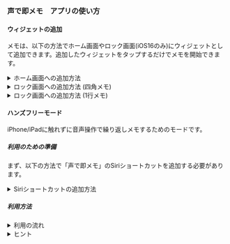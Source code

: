 ### 声で即メモ　アプリの使い方

#### ウィジェットの追加

メモは、以下の方法でホーム画面やロック画面(iOS16のみ)にウィジェットとして追加できます。追加したウィジェットをタップするだけでメモを開始できます。

<details markdown="1">
<summary>ホーム画面への追加方法</summary>
<br>

- ホーム画面を長押しします

![add_home_1](images/jp/add_home_1.png)

- 左上の +ボタン をタップします

![add_home_2](images/jp/add_home_2.png)

- "声で即メモ"を検索してタップします

![add_home_3](images/jp/add_home_3.png)

- スワイプして好みのサイズを選びます

![add_home_4](images/jp/add_home_4.png)

- 青い決定ボタンをタップします

![add_home_5](images/jp/add_home_5.png)

- ホーム画面をタップして完了です

![add_home_6](images/jp/add_home_6.png)

</details>

<details markdown="1">
<summary>ロック画面への追加方法 (四角メモ)</summary>
<br>

- ロック画面を長押しします

![add_l_r_1](images/jp/add_lock_rect_1.png)

- 「カスタマイズ」をタップします

![add_l_r_2](images/jp/add_lock_rect_2.png)

- 「ロック画面」の方をタップします

![add_l_r_3](images/jp/add_lock_rect_3.png)

- 「ウィジェットを追加」の部分をタップします

![add_l_r_4](images/jp/add_lock_rect_4.png)

- "声で即メモ"を検索してタップします

![add_l_r_5](images/jp/add_lock_rect_5.png)

- ウィジェットをタップします

![add_l_r_6](images/jp/add_lock_rect_6.png)

- ロック画面をタップして確定します

![add_l_r_7](images/jp/add_lock_rect_7.png)

- 「完了」をタップします

![add_l_r_8](images/jp/add_lock_rect_8.png)

- ロック画面をタップします

![add_l_r_9](images/jp/add_lock_rect_9.png)

- これで追加完了です
- ロック画面のウィジェットをタップすると、

![add_l_r_10](images/jp/add_lock_rect_10.png)

- アプリのメモ画面が表示されます

![add_l_r_11](images/jp/add_lock_rect_11.png)

</details>

<details markdown="1">
<summary>ロック画面への追加方法 (1行メモ)</summary>
<br>

- ロック画面を長押しします

![add_l_l_1](images/jp/add_lock_line_1.png)

- 「カスタマイズ」をタップします

![add_l_l_2](images/jp/add_lock_line_2.png)

- 「ロック画面」の方をタップします

![add_l_l_3](images/jp/add_lock_line_3.png)

- 日時が表示されている部分をタップします

![add_l_l_4](images/jp/add_lock_line_4.png)

- "声で即メモ"を検索してタップします

![add_l_l_5](images/jp/add_lock_line_5.png)

- ロック画面をタップして確定します

![add_l_l_6](images/jp/add_lock_line_6.png)

- 「完了」をタップします

![add_l_l_7](images/jp/add_lock_line_7.png)

- ロック画面をタップします

![add_l_l_8](images/jp/add_lock_line_8.png)

- これで追加完了です
- ロック画面のウィジェットをタップすると、

![add_l_l_9](images/jp/add_lock_line_9.png)

- アプリのメモ画面が表示されます

![add_l_l_10](images/jp/add_lock_line_10.png)

</details>

#### ハンズフリーモード

iPhone/iPadに触れずに音声操作で繰り返しメモするためのモードです。

##### 利用のための準備

まず、以下の方法で「声で即メモ」のSiriショートカットを追加する必要があります。

<details markdown="1">
<summary>Siriショートカットの追加方法</summary>
<br>

- アプリの設定メニューで「ハンズフリーモード」をタップします

![add_s_1](images/jp/add_siri_1.png)

- 「Siriに追加」をタップします

![add_s_2](images/jp/add_siri_2.png)

- お好みの音声フレーズを設定して「完了」をタップします（※デフォルトでは"声でメモ"になっています）

![add_s_3](images/jp/add_siri_3.png)

</details>

##### 利用方法

<details markdown="1">
<summary>利用の流れ</summary>
※デバイスのロックは解除されている必要があります
<br>
<br>

1. iPhone/iPadに向かって「Hey Siri "声でメモ"」と言います（後半部分は設定した音声フレーズに合わせてください）
2. アプリが録音モードで起動するので、メモしたい内容を録音してください
3. メモが終わったら「終わり」と言います
4. 録音が終了し、アプリがバックグラウンドに隠れます
5. 追加でメモしたい時は手順1.から再度実施します

</details>

<details markdown="1">
<summary>ヒント</summary>

- ハンズフリーモードで録音した内容はデフォルトでは「ホーム画面用　大」に保存されますが、アプリ設定で録音先を変更可能です
- メモの録音を終了させる音声コマンド（デフォルト："終わり"）は、アプリ設定で変更可能です

</details>
